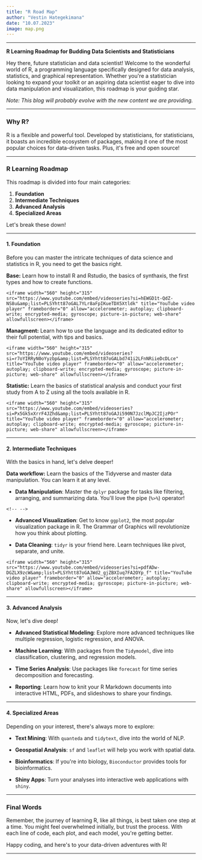 ```yaml
---
title: "R Road Map"
author: "Vestin Hategekimana"
date: "10.07.2023"
image: map.png
---
```


------------------------------------------------------------------------

**R Learning Roadmap for Budding Data Scientists and Statisticians**

Hey there, future statistician and data scientist! Welcome to the wonderful world of R, a programming language specifically designed for data analysis, statistics, and graphical representation. Whether you're a statistician looking to expand your toolkit or an aspiring data scientist eager to dive into data manipulation and visualization, this roadmap is your guiding star.

*Note: This blog will probably evolve with the new content we are providing.*

------------------------------------------------------------------------

### **Why R?**

R is a flexible and powerful tool. Developed by statisticians, for statisticians, it boasts an incredible ecosystem of packages, making it one of the most popular choices for data-driven tasks. Plus, it's free and open source!

------------------------------------------------------------------------

### **R Learning Roadmap**

This roadmap is divided into four main categories:

1.  **Foundation**
2.  **Intermediate Techniques**
3.  **Advanced Analysis**
4.  **Specialized Areas**

Let's break these down!

------------------------------------------------------------------------

#### **1. Foundation**

Before you can master the intricate techniques of data science and statistics in R, you need to get the basics right.

**Base:** Learn how to install R and Rstudio, the basics of synthaxis, the first types and how to create functions.

```{=html}
<iframe width="560" height="315" src="https://www.youtube.com/embed/videoseries?si=hEWGD1t-QdZ-NS8u&amp;list=PLSYhtt87oGAL7YLr8aFpIKueTDX5Xtldk" title="YouTube video player" frameborder="0" allow="accelerometer; autoplay; clipboard-write; encrypted-media; gyroscope; picture-in-picture; web-share" allowfullscreen></iframe>
```
**Managment:** Learn how to use the language and its dedicated editor to their full potential, with tips and basics.

```{=html}
<iframe width="560" height="315" src="https://www.youtube.com/embed/videoseries?si=r7oYIRRyN0oYyzbp&amp;list=PLSYhtt87oGALbd741i2LFnNRiieDcDLce" title="YouTube video player" frameborder="0" allow="accelerometer; autoplay; clipboard-write; encrypted-media; gyroscope; picture-in-picture; web-share" allowfullscreen></iframe>
```
**Statistic:** Learn the basics of statistical analysis and conduct your first study from A to Z using all the tools available in R.

```{=html}
<iframe width="560" height="315" src="https://www.youtube.com/embed/videoseries?si=Px5Gk5xXrrF4JZhd&amp;list=PLSYhtt87oGAJi590N7JzclMpJC2IjzPOr" title="YouTube video player" frameborder="0" allow="accelerometer; autoplay; clipboard-write; encrypted-media; gyroscope; picture-in-picture; web-share" allowfullscreen></iframe>
```

------------------------------------------------------------------------

#### **2. Intermediate Techniques**

With the basics in hand, let's delve deeper!

**Data workflow:** Learn the basics of the Tidyverse and master data manipulation. You can learn it at any level.

-   **Data Manipulation**: Master the `dplyr` package for tasks like filtering, arranging, and summarizing data. You'll love the pipe (`%>%`) operator!

```{=html}
<!-- -->
```
-   **Advanced Visualization**: Get to know `ggplot2`, the most popular visualization package in R. The Grammar of Graphics will revolutionize how you think about plotting.

-   **Data Cleaning**: `tidyr` is your friend here. Learn techniques like pivot, separate, and unite.

```{=html}
<iframe width="560" height="315" src="https://www.youtube.com/embed/videoseries?si=pdfADw-DGZLX9zcW&amp;list=PLSYhtt87oGAJWd2_gjZBXIuq7FA2OYp_f" title="YouTube video player" frameborder="0" allow="accelerometer; autoplay; clipboard-write; encrypted-media; gyroscope; picture-in-picture; web-share" allowfullscreen></iframe>
```

------------------------------------------------------------------------

#### **3. Advanced Analysis**

Now, let's dive deep!

-   **Advanced Statistical Modeling**: Explore more advanced techniques like multiple regression, logistic regression, and ANOVA.

-   **Machine Learning**: With packages from the `Tidymodel`, dive into classification, clustering, and regression models.

-   **Time Series Analysis**: Use packages like `forecast` for time series decomposition and forecasting.

-   **Reporting**: Learn how to knit your R Markdown documents into interactive HTML, PDFs, and slideshows to share your findings.

------------------------------------------------------------------------

#### **4. Specialized Areas**

Depending on your interest, there's always more to explore:

-   **Text Mining**: With `quanteda` and `tidytext`, dive into the world of NLP.

-   **Geospatial Analysis**: `sf` and `leaflet` will help you work with spatial data.

-   **Bioinformatics**: If you're into biology, `Bioconductor` provides tools for bioinformatics.

-   **Shiny Apps**: Turn your analyses into interactive web applications with `shiny`.

------------------------------------------------------------------------

### **Final Words**

Remember, the journey of learning R, like all things, is best taken one step at a time. You might feel overwhelmed initially, but trust the process. With each line of code, each plot, and each model, you're getting better.

Happy coding, and here's to your data-driven adventures with R!

------------------------------------------------------------------------
